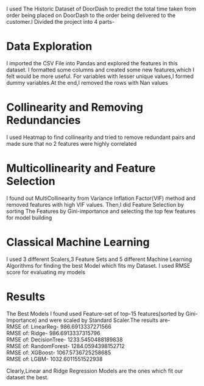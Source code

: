 I used The Historic Dataset of DoorDash to predict the total time taken from order being placed on DoorDash to the order being delivered to the customer.I Divided the project into 4 parts-
# Data Exploration
I imported the CSV File into Pandas and explored the features in this dataset. I formatted some columns and created some new features,which I felt would be more useful. For variables with lesser unique values,I formed dummy variables.At the end,I removed the rows with Nan values

# Collinearity and Removing Redundancies
I used Heatmap to find collinearity and tried to remove redundant pairs and made sure that no 2 features were highly correlated

# Multicollinearity and Feature Selection
I found out MultiCollinearity from Variance Inflation Factor(VIF) method and removed features with high VIF values. Then,I did Feature Selection by sorting The Features by Gini-importance and selecting the top few features for model building

# Classical Machine Learning
I used 3 different Scalers,3 Feature Sets and 5 different Machine Learning Algorithms for finding the best Model which fits my Dataset. I used RMSE score for evaluating my models

# Results
The Best Models I found used Feature-set of top-15 features(sorted by Gini-Importance) and were scaled by Standard Scaler.The results are-<br>
RMSE of: LinearReg- 986.6913337271566<br>
RMSE of: Ridge- 986.6913337315796<br>
RMSE of: DecisionTree- 1233.5450488189838<br>
RMSE of: RandomForest- 1284.0594398152712<br>
RMSE of: XGBoost- 1067.5736725258685<br>
RMSE of: LGBM- 1032.6011551522938<br>

Clearly,Linear and Ridge Regression Models are the ones which fit our dataset the best.
